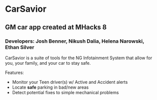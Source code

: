 # CarSavior
## GM car app created at MHacks 8
### Developers: Josh Benner, Nikush Dalia, Helena Narowski, Ethan Silver

CarSavior is a suite of tools for the NG Infotainment System that allow for you, your family, and your car to stay safe.

Features:
- Monitor your Teen driver(s) w/ Active and Accident alerts
- Locate <strong>safe</strong> parking in bad/new areas
- Detect potential fixes to simple mechanical problems